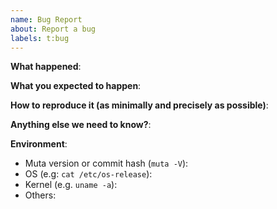 ```yaml
---
name: Bug Report
about: Report a bug
labels: t:bug
---
```


<!-- Please use this template while reporting a bug and provide as much info as possible. Not doing so may result in your bug not being addressed in a timely manner. Thanks!
-->


**What happened**:

**What you expected to happen**:

**How to reproduce it (as minimally and precisely as possible)**:

**Anything else we need to know?**:

**Environment**:
- Muta version or commit hash (`muta -V`):
- OS (e.g: `cat /etc/os-release`):
- Kernel (e.g. `uname -a`):
- Others:
